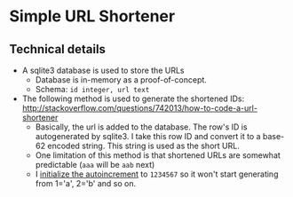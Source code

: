 # Simple URL Shortener

## Technical details

- A sqlite3 database is used to store the URLs
    - Database is in-memory as a proof-of-concept.
    - Schema: `id integer, url text`
- The following method is used to generate the shortened IDs: http://stackoverflow.com/questions/742013/how-to-code-a-url-shortener
    - Basically, the url is added to the database. The row's ID is autogenerated by sqlite3. I take this row ID and convert it to a base-62 encoded string. This string is used as the short URL.
    - One limitation of this method is that shortened URLs are somewhat predictable (`aaa` will be `aab` next)
    - I [initialize the autoincrement](https://github.com/benjaminheng/simple-url-shortener/blob/2bd6e3e33da6fd550e13c7c1a785c6cf440aff7b/app/server/server.js#L20) to `1234567` so it won't start generating from 1='a', 2='b' and so on.
